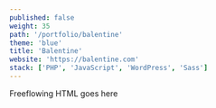 ```yaml
---
published: false
weight: 35
path: '/portfolio/balentine'
theme: 'blue'
title: 'Balentine'
website: 'https://balentine.com'
stack: ['PHP', 'JavaScript', 'WordPress', 'Sass']
---
```


Freeflowing HTML goes here
